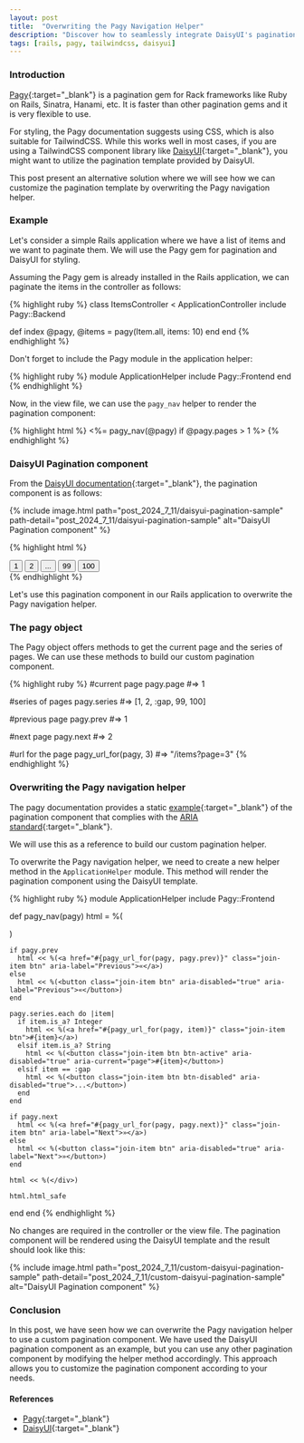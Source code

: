 ```yaml
---
layout: post
title:  "Overwriting the Pagy Navigation Helper"
description: "Discover how to seamlessly integrate DaisyUI's pagination component into your Rails app by customizing the Pagy navigation helper."
tags: [rails, pagy, tailwindcss, daisyui]
---
```


### Introduction
[Pagy](https://github.com/ddnexus/pagy){:target="_blank"} is a pagination gem for Rack frameworks like Ruby on Rails, Sinatra, Hanami, etc. It is faster than other pagination gems and it is very flexible to use.

For styling, the Pagy documentation suggests using CSS, which is also suitable for TailwindCSS. While this works well in most cases, if you are using a TailwindCSS component library like [DaisyUI](https://daisyui.com/){:target="_blank"}, you might want to utilize the pagination template provided by DaisyUI.

This post present an alternative solution where we will see how we can customize the pagination template by overwriting the Pagy navigation helper.

### Example

Let's consider a simple Rails application where we have a list of items and we want to paginate them. We will use the Pagy gem for pagination and DaisyUI for styling.

Assuming the Pagy gem is already installed in the Rails application, we can paginate the items in the controller as follows:

{% highlight ruby %}
class ItemsController < ApplicationController
  include Pagy::Backend

  def index
    @pagy, @items = pagy(Item.all, items: 10)
  end
end
{% endhighlight %}

Don't forget to include the Pagy module in the application helper:

{% highlight ruby %}
module ApplicationHelper
  include Pagy::Frontend
end
{% endhighlight %}

Now, in the view file, we can use the `pagy_nav` helper to render the pagination component:

{% highlight html %}
<%= pagy_nav(@pagy) if @pagy.pages > 1 %>
{% endhighlight %}

### DaisyUI Pagination component

From the [DaisyUI documentation](https://daisyui.com/components/pagination){:target="_blank"}, the pagination component is as follows:

{% include image.html path="post_2024_7_11/daisyui-pagination-sample" path-detail="post_2024_7_11/daisyui-pagination-sample" alt="DaisyUI Pagination component" %}


{% highlight html %}
<div class="join">
  <button class="join-item btn">1</button>
  <button class="join-item btn">2</button>
  <button class="join-item btn btn-disabled">...</button>
  <button class="join-item btn">99</button>
  <button class="join-item btn">100</button>
</div>
{% endhighlight %}

Let's use this pagination component in our Rails application to overwrite the Pagy navigation helper.

### The pagy object

The Pagy object offers methods to get the current page and the series of pages. We can use these methods to build our custom pagination component.


{% highlight ruby %}
#current page
pagy.page #=> 1

#series of pages
pagy.series #=> [1, 2, :gap, 99, 100]

#previous page
pagy.prev #=> 1

#next page
pagy.next #=> 2

#url for the page
pagy_url_for(pagy, 3) #=> "/items?page=3"
{% endhighlight %}

### Overwriting the Pagy navigation helper

The pagy documentation provides a static [example](https://ddnexus.github.io/pagy/docs/how-to/#using-your-pagination-templates){:target="_blank"} of the pagination component that complies with the [ARIA standard](https://www.w2.org/WAI/standards-guidelines/aria/){:target="_blank"}.

We will use this as a reference to build our custom pagination helper.

To overwrite the Pagy navigation helper, we need to create a new helper method in the `ApplicationHelper` module. This method will render the pagination component using the DaisyUI template.

{% highlight ruby %}
module ApplicationHelper
  include Pagy::Frontend

  def pagy_nav(pagy)
    html = %(<div class="join" aria-label="Pages">)

    if pagy.prev
      html << %(<a href="#{pagy_url_for(pagy, pagy.prev)}" class="join-item btn" aria-label="Previous">«</a>)
    else
      html << %(<button class="join-item btn" aria-disabled="true" aria-label="Previous">«</button>)
    end

    pagy.series.each do |item|
      if item.is_a? Integer
        html << %(<a href="#{pagy_url_for(pagy, item)}" class="join-item btn">#{item}</a>)
      elsif item.is_a? String
        html << %(<button class="join-item btn btn-active" aria-disabled="true" aria-current="page">#{item}</button>)
      elsif item == :gap
        html << %(<button class="join-item btn btn-disabled" aria-disabled="true">...</button>)
      end
    end

    if pagy.next
      html << %(<a href="#{pagy_url_for(pagy, pagy.next)}" class="join-item btn" aria-label="Next">»</a>)
    else
      html << %(<button class="join-item btn" aria-disabled="true" aria-label="Next">»</button>)
    end

    html << %(</div>)

    html.html_safe
  end
end
{% endhighlight %}

No changes are required in the controller or the view file. The pagination component will be rendered using the DaisyUI template and the result should look like this:

{% include image.html path="post_2024_7_11/custom-daisyui-pagination-sample" path-detail="post_2024_7_11/custom-daisyui-pagination-sample" alt="DaisyUI Pagination component" %}

### Conclusion

In this post, we have seen how we can overwrite the Pagy navigation helper to use a custom pagination component. We have used the DaisyUI pagination component as an example, but you can use any other pagination component by modifying the helper method accordingly. This approach allows you to customize the pagination component according to your needs.

#### References
- [Pagy](https://ddnexus.github.io/pagy/){:target="_blank"}
- [DaisyUI](https://daisyui.com/){:target="_blank"}
